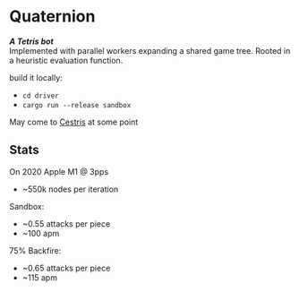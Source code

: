 # Quaternion

***A Tetris bot***<br>
Implemented with parallel workers expanding a shared game tree.
Rooted in a heuristic evaluation function.

build it locally:
- `cd driver`
- `cargo run --release sandbox`

May come to [Cestris](https://shine00chang.github.io/Cestris/) at some point


## Stats
On 2020 Apple M1 @ 3pps
- ~550k nodes per iteration

Sandbox:
- ~0.55 attacks per piece
- ~100 apm

75% Backfire:
- ~0.65 attacks per piece
- ~115 apm
